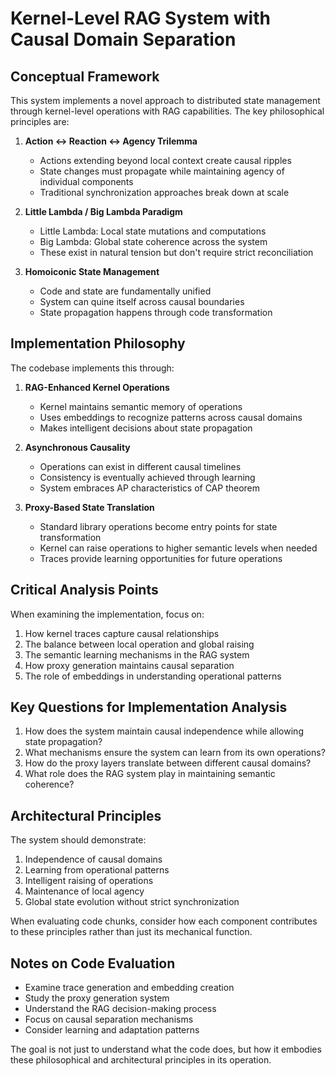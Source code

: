 # Kernel-Level RAG System with Causal Domain Separation

## Conceptual Framework

This system implements a novel approach to distributed state management through kernel-level operations with RAG capabilities. The key philosophical principles are:

1. **Action ↔ Reaction ↔ Agency Trilemma**
   - Actions extending beyond local context create causal ripples
   - State changes must propagate while maintaining agency of individual components
   - Traditional synchronization approaches break down at scale

2. **Little Lambda / Big Lambda Paradigm**
   - Little Lambda: Local state mutations and computations
   - Big Lambda: Global state coherence across the system
   - These exist in natural tension but don't require strict reconciliation

3. **Homoiconic State Management**
   - Code and state are fundamentally unified
   - System can quine itself across causal boundaries
   - State propagation happens through code transformation

## Implementation Philosophy

The codebase implements this through:

1. **RAG-Enhanced Kernel Operations**
   - Kernel maintains semantic memory of operations
   - Uses embeddings to recognize patterns across causal domains
   - Makes intelligent decisions about state propagation

2. **Asynchronous Causality**
   - Operations can exist in different causal timelines
   - Consistency is eventually achieved through learning
   - System embraces AP characteristics of CAP theorem

3. **Proxy-Based State Translation**
   - Standard library operations become entry points for state transformation
   - Kernel can raise operations to higher semantic levels when needed
   - Traces provide learning opportunities for future operations

## Critical Analysis Points

When examining the implementation, focus on:

1. How kernel traces capture causal relationships
2. The balance between local operation and global raising
3. The semantic learning mechanisms in the RAG system
4. How proxy generation maintains causal separation
5. The role of embeddings in understanding operational patterns

## Key Questions for Implementation Analysis

1. How does the system maintain causal independence while allowing state propagation?
2. What mechanisms ensure the system can learn from its own operations?
3. How do the proxy layers translate between different causal domains?
4. What role does the RAG system play in maintaining semantic coherence?

## Architectural Principles

The system should demonstrate:

1. Independence of causal domains
2. Learning from operational patterns
3. Intelligent raising of operations
4. Maintenance of local agency
5. Global state evolution without strict synchronization

When evaluating code chunks, consider how each component contributes to these principles rather than just its mechanical function.

## Notes on Code Evaluation

- Examine trace generation and embedding creation
- Study the proxy generation system
- Understand the RAG decision-making process
- Focus on causal separation mechanisms
- Consider learning and adaptation patterns

The goal is not just to understand what the code does, but how it embodies these philosophical and architectural principles in its operation.